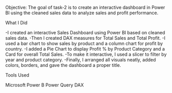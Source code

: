 

Objective: The goal of task-2 is to create an interactive dashboard in Power BI using the cleaned sales data to analyze sales and profit performance.


What I Did

-I created an interactive Sales Dashboard using Power BI based on cleaned sales data.
-Then I created DAX measures for Total Sales and Total Profit.
-I used a bar chart to show sales by product and a column chart for profit by country.
-I added a Pie Chart to display Profit % by Product Category and a Card for overall Total Sales.
-To make it interactive, I used a slicer to filter by year and product category.
-Finally, I arranged all visuals neatly, added colors, borders, and gave the dashboard a proper title.



Tools Used

Microsoft Power B
Power Query
DAX